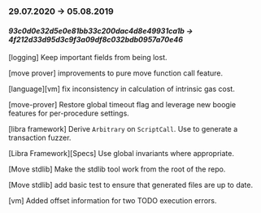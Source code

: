 ### 29.07.2020 -> 05.08.2019
#### _93c0d0e32d5e0e81bb33c200dac4d8e49931ca1b -> 4f212d33d95d3c9f3a09df8c032bdb0957a70e46_

[logging] Keep important fields from being lost.

[move prover] improvements to pure move function call feature.

[language][vm] fix inconsistency in calculation of intrinsic gas cost.
 
[move-prover] Restore global timeout flag and leverage new boogie features for per-procedure settings.

[libra framework] Derive `Arbitrary` on `ScriptCall`. Use to generate a transaction fuzzer. 

[Libra Framework][Specs] Use global invariants where appropriate. 

[Move stdlib] Make the stdlib tool work from the root of the repo.

[Move stdlib] add basic test to ensure that generated files are up to date.

[vm] Added offset information for two TODO execution errors.